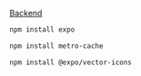 [Backend](https://github.com/BSS0331/Capstone-III-backend/tree/kms)

```markdown
npm install expo
```
```bash
npm install metro-cache
```
```bash
npm install @expo/vector-icons
```
